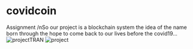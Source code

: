 # covidcoin
Assignment 
/nSo our project is a blockchain system the idea of the name born through the hope to come back to our lives before the covid19...
![projectTRAN](https://user-images.githubusercontent.com/66486002/86768495-f7c32e80-c04d-11ea-81c3-9611e41c249a.png)
![project](https://user-images.githubusercontent.com/66486002/86768570-16c1c080-c04e-11ea-8854-d3fdeb899f6c.png)

